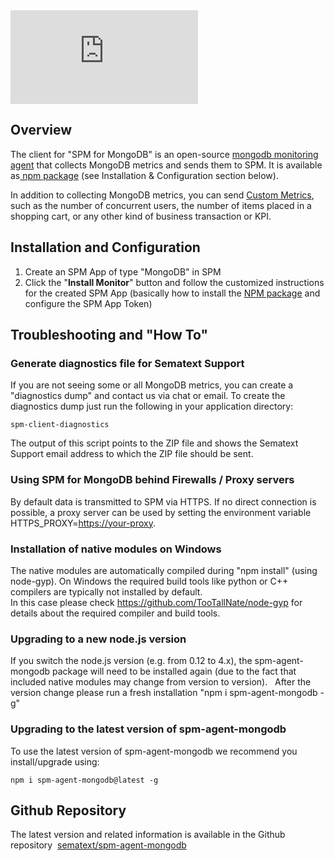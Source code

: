 <div class="video_container">
<iframe class="video" src="https://www.youtube.com/embed/BIERrXzbiNM" frameborder="0" allowfullscreen ></iframe>
</div>

## Overview

The client for "SPM for MongoDB" is an open-source [mongodb monitoring
agent](https://github.com/sematext/spm-agent-mongodb) that collects
MongoDB metrics and sends them to SPM. It is available
as[ npm](https://www.npmjs.com/package/spm-agent-mongodb)[ package](https://www.npmjs.com/package/spm-agent-mongodb) (see
Installation & Configuration section below).

In addition to collecting MongoDB metrics, you can send [Custom Metrics](Custom-Metrics), such as the number of concurrent
users, the number of items placed in a shopping cart, or any other kind
of business transaction or KPI.

## Installation and Configuration

1.  Create an SPM App of type "MongoDB" in SPM 
2.  Click the "**Install Monitor**" button and follow the customized
    instructions for the created SPM App (basically how to install
    the [NPM package](https://www.npmjs.com/package/spm-agent-mongodb)
    and configure the SPM App Token)

## Troubleshooting and "How To"

### Generate diagnostics file for Sematext Support

If you are not seeing some or all MongoDB metrics, you can create a
"diagnostics dump" and contact us via chat or email. To create the
diagnostics dump just run the following in your application directory:

    spm-client-diagnostics

The output of this script points to the ZIP file and shows the Sematext
Support email address to which the ZIP file should be sent. 

### Using SPM for MongoDB behind Firewalls / Proxy servers   

By default data is transmitted to SPM via HTTPS. If no direct connection
is possible, a proxy server can be used by setting the environment
variable HTTPS\_PROXY=[https://your-proxy](https://your-proxy/).

### Installation of native modules on Windows

The native modules are automatically compiled during "npm install"
(using node-gyp). On Windows the required build tools like python or C++
compilers are typically not installed by default.  
In this case please check <https://github.com/TooTallNate/node-gyp> for
details about the required compiler and build tools.

### Upgrading to a new node.js version

If you switch the node.js version (e.g. from 0.12 to 4.x), the
spm-agent-mongodb package will need to be installed again (due to the
fact that included native modules may change from version to version).
  After the version change please run a fresh installation "npm i
spm-agent-mongodb -g" 

### Upgrading to the latest version of spm-agent-mongodb

To use the latest version of spm-agent-mongodb we recommend you
install/upgrade using:

    npm i spm-agent-mongodb@latest -g

## Github Repository

The latest version and related information is available in the Github
repository
 [sematext/spm-agent-mongodb](https://github.com/sematext/spm-agent-mongodb)

 

 

 

